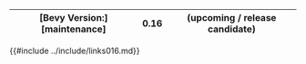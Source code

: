 |[Bevy Version:][maintenance]|0.16|(upcoming / release candidate)|
|---|---|---|

{{#include ../include/links016.md}}
